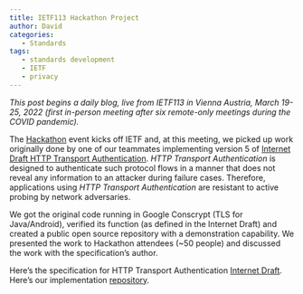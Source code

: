 ```yaml
---
title: IETF113 Hackathon Project
author: David
categories:
   - Standards
tags:
   - standards development
   - IETF
   - privacy
---
```


_This post begins a daily blog, live from IETF113 in Vienna Austria, March 19-25, 2022 (first in-person meeting after six remote-only meetings during the COVID pandemic)._

The [Hackathon](https://www.ietf.org/how/runningcode/hackathons/113-hackathon/) event kicks off IETF and, at this meeting,  we picked up work originally done by one of our teammates implementing version 5 of [Internet Draft HTTP Transport Authentication](https://www.ietf.org/archive/id/draft-schinazi-httpbis-transport-auth-05.html). _HTTP Transport Authentication_ is designed to authenticate such protocol flows in a manner that does not reveal any information to an attacker during failure cases.  Therefore, applications using _HTTP Transport Authentication_ are resistant to active probing by network adversaries. 

We got the original code running in Google Conscrypt (TLS for Java/Android), verified its function (as defined in the Internet Draft) and created a public open source repository with a demonstration capability. We presented the work to Hackathon attendees (~50 people) and discussed the work with the specification’s author.

Here’s the specification for HTTP Transport Authentication [Internet Draft](https://www.ietf.org/archive/id/draft-schinazi-httpbis-transport-auth-05.html).  Here’s our  implementation [repository](https://github.com/guardianproject/HTTPTransportAuthentication).
